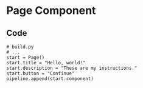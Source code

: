 # Page Component

## Code

```python3
# build.py
# ...
start = Page()
start.title = "Hello, world!"
start.description = "These are my instructions."
start.button = "Continue"
pipeline.append(start.component)
```
